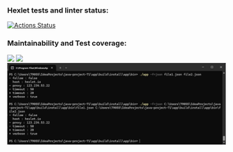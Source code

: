 ### Hexlet tests and linter status:
[![Actions Status](https://github.com/nameGeorge/java-project-71/actions/workflows/hexlet-check.yml/badge.svg)](https://github.com/nameGeorge/java-project-71/actions)

### Maintainability and Test coverage:
<a href="https://codeclimate.com/github/nameGeorge/java-project-71/maintainability"><img src="https://api.codeclimate.com/v1/badges/d771ffe1ee192eee7a8f/maintainability" /></a>
<a href="https://codeclimate.com/github/nameGeorge/java-project-71/test_coverage"><img src="https://api.codeclimate.com/v1/badges/d771ffe1ee192eee7a8f/test_coverage" /></a>
![image](step5.jpg)

